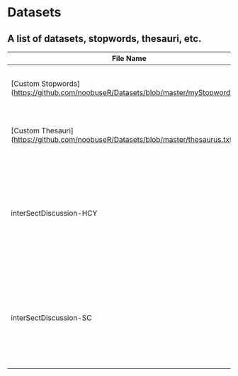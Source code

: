 Datasets
========

A list of datasets, stopwords, thesauri, etc.
--------

File Name | Type | Category | Comments
----------|------|----------|---------
[Custom Stopwords] (https://github.com/noobuseR/Datasets/blob/master/myStopwords.txt) | Txt | Stopwords | Custom stopwords specific to a policing survey
[Custom Thesauri] (https://github.com/noobuseR/Datasets/blob/master/thesaurus.txt) | Txt | Thesauri | Custom thesauri specific to a policing survey
interSectDiscussion-HCY | Txt | Dataset | Textual data scrapped from an online discussion forum (HCY), pertaining to Muslim inter-sect discussions
interSectDiscussion-SC | Txt | Dataset | Textual data scrapped from an online discussion forum (SC), pertaining to Muslim inter-sect discussions


